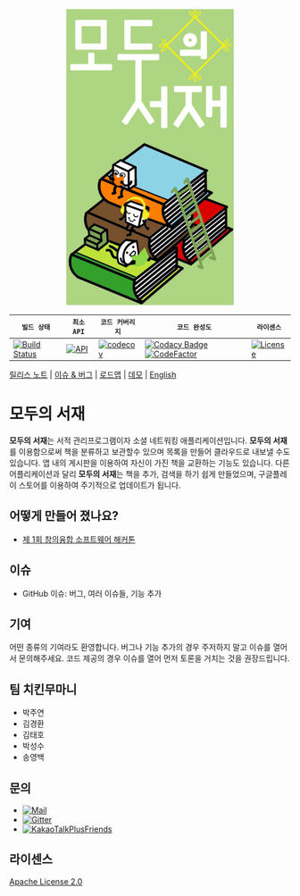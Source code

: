<div align="center">
<img src="docs/shelf_logo_final.jpg" width="300" alt="shelf" />
</div>

| **`빌드 상태`** | **`최소 API`** | **`코드 커버리지`** | **`코드 완성도`** | **`라이센스`** |
|----------------|----------------|--------------------|-------------------|---------------|
| [![Build Status](https://travis-ci.com/matthewsongdev/Shelf.svg?token=NaLLKsT8zKVhv8seuCfL&branch=master)](https://travis-ci.com/matthewsongdev/Shelf) | [![API](https://img.shields.io/badge/API-21%2B-brightgreen.svg?style=flat)](https://android-arsenal.com/api?level=21) | [![codecov](https://codecov.io/gh/matthewsongdev/Shelf/branch/master/graph/badge.svg?token=ivxZNTFIVr)](https://codecov.io/gh/matthewsongdev/Shelf) | [![Codacy Badge](https://api.codacy.com/project/badge/Grade/2aa7397c6e584478946b0f51814050ed)](https://www.codacy.com?utm_source=github.com&amp;utm_medium=referral&amp;utm_content=matthewsongdev/Shelf&amp;utm_campaign=Badge_Grade) [![CodeFactor](https://www.codefactor.io/repository/github/matthewsongdev/shelf/badge)](https://www.codefactor.io/repository/github/matthewsongdev/shelf) | [![License](https://img.shields.io/badge/License-Apache%202.0-brightgreen.svg)](LICENSE) |


[릴리스 노트](RELEASE.md) |
[이슈 & 버그](https://github.com/matthewsongdev/Shelf/issues) |
[로드맵]() |
[데모]() |
[English](README-en.md)

# 모두의 서재 #

**모두의 서재**는 서적 관리프로그램이자 소셜 네트워킹 애플리케이션입니다. **모두의 서재**를 이용함으로써 책을 분류하고 보관할수 있으며 목록을 만들어 클라우드로 내보낼 수도 있습니다. 앱 내의 게시판을 이용하여 자신이 가진 책을 교환하는 기능도 있습니다. 다른 어플리케이션과 달리 **모두의 서재**는 책을 추가, 검색을 하기 쉽게 만들었으며, 구글플레이 스토어를 이용하여 주기적으로 업데이트가 됩니다.

## 어떻게 만들어 졌나요?
* [제 1회 창의융합 소프트웨어 해커톤](docs/The_1st_PNU_hackathon_poster.jpg)

## 이슈
* GitHub 이슈: 버그, 여러 이슈들, 기능 추가

## 기여
어떤 종류의 기여라도 환영합니다. 버그나 기능 추가의 경우 주저하지 말고 이슈를 열어서 문의해주세요. 코드 제공의 경우 이슈를 열어 먼저 토론을 거치는 것을 권장드립니다.

## 팀 치킨무마니
* 박주연
* 김경환
* 김태호
* 박성수
* 송영백

## 문의
* [![Mail](https://img.shields.io/badge/contact-mail-brightgreen.svg)](mailto:matthewsongdev@gmail.com)
* [![Gitter](https://img.shields.io/gitter/room/nwjs/nw.js.svg)](https://gitter.im/MyShelf/Lobby)
* [![KakaoTalkPlusFriends](https://img.shields.io/badge/KakaoTalk-PlusFriends-orange.svg)](https://pf.kakao.com/_MgxnpC)

## 라이센스

[Apache License 2.0](LICENSE)
